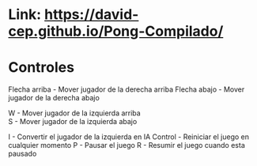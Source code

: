# Link: https://david-cep.github.io/Pong-Compilado/

# Controles
Flecha arriba - Mover jugador de la derecha arriba
Flecha abajo - Mover jugador de la derecha abajo

W - Mover jugador de la izquierda arriba <br>
S - Mover jugador de la izquierda abajo

I - Convertir el jugador de la izquierda en IA
Control - Reiniciar el juego en cualquier momento
P - Pausar el juego
R - Resumir el juego cuando esta pausado
